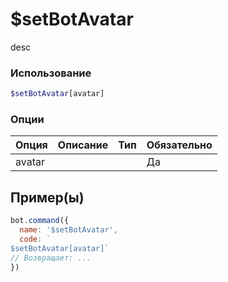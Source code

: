 # $setBotAvatar
desc
### Использование
```php
$setBotAvatar[avatar]
```

### Опции

| Опция | Описание | Тип | Обязательно |
|--------|-------------|------|----------|
| avatar |  |  | Да |  
## Пример(ы)

```javascript
bot.command({
  name: '$setBotAvatar',
  code: `
$setBotAvatar[avatar]`
// Возвращает: ...
})
```